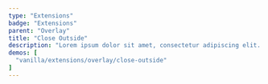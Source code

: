 ```yaml
---
type: "Extensions"
badge: "Extensions"
parent: "Overlay"
title: "Close Outside"
description: "Lorem ipsum dolor sit amet, consectetur adipiscing elit. Nunc tempus laoreet leo sit amet iaculis."
demos: [
  "vanilla/extensions/overlay/close-outside"
]
---
```

